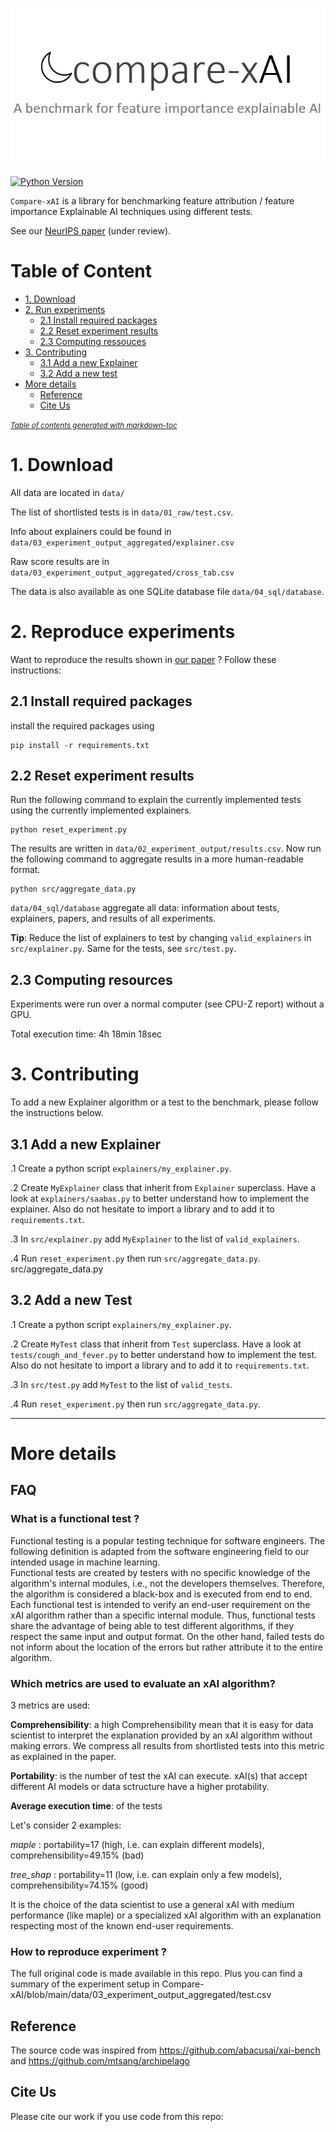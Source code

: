 <p align="center"><img src="img/banner/banner.png"  /></p>

[![Python Version](https://img.shields.io/badge/python-v3.8.3-blue)]()


`Compare-xAI` is a library for benchmarking feature attribution / feature importance Explainable AI techniques using different tests. 

See our [NeurIPS paper][arxiv] (under review).



# Table of Content

- [1. Download](#1-download)
- [2. Run experiments](#2-run-experiments)
  * [2.1 Install required packages](#21-install-required-packages)
  * [2.2 Reset experiment results](#22-reset-experiment-results)
  * [2.3 Computing ressouces](#23-computing-ressouces)
- [3. Contributing](#3-contributing)
  * [3.1 Add a new Explainer](#31-add-a-new-explainer)
  * [3.2 Add a new test](#32-add-a-new-test)
- [More details](#more-details)
  * [Reference](#reference)
  * [Cite Us](#cite-us)

<small><i><a href='http://ecotrust-canada.github.io/markdown-toc/'>Table of contents generated with markdown-toc</a></i></small>


[//]: # (<p align="center"><img src="img/overview_figure.svg" width=700 /></p>)

# 1. Download
All data are located in `data/`

The list of shortlisted tests is in `data/01_raw/test.csv`.

Info about explainers could be found in `data/03_experiment_output_aggregated/explainer.csv`

Raw score results are in `data/03_experiment_output_aggregated/cross_tab.csv`

The data is also available as one SQLite database file `data/04_sql/database`.

# 2. Reproduce experiments
Want to reproduce the results shown in [our paper][arxiv] ? Follow these instructions:
## 2.1 Install required packages

[//]: # (There is no specific requirements listed in `requirements.txt` you can run only a few tests and a few Explainer with a small set of packages. So just install what is needed on the go :&#41; )
[//]: # (`requirements.txt` contains a good start)
install the required packages using
```shell
pip install -r requirements.txt
```

## 2.2 Reset experiment results

Run the following command to explain the currently implemented tests using the currently implemented explainers.

```shell
python reset_experiment.py
```
The results are written in `data/02_experiment_output/results.csv`.
Now run the following command to aggregate results in a more human-readable format.
```shell
python src/aggregate_data.py
```
`data/04_sql/database` aggregate all data: information about tests, explainers, papers, and results of all experiments.

**Tip**: Reduce the list of explainers to test by changing `valid_explainers` in `src/explainer.py`. Same for the tests, see `src/test.py`.

## 2.3 Computing resources
Experiments were run over a normal computer (see CPU-Z report) without a GPU.

Total execution time: 4h 18min 18sec


# 3. Contributing
To add a new Explainer algorithm or a test to the benchmark, please follow the instructions below.

## 3.1 Add a new Explainer

.1 Create a python script `explainers/my_explainer.py`.

.2 Create `MyExplainer` class that inherit from `Explainer` superclass. Have a look at `explainers/saabas.py` to better understand how to implement the explainer. Also do not hesitate to import a library and to add it to `requirements.txt`. 

.3 In `src/explainer.py` add `MyExplainer` to the list of `valid_explainers`.

.4 Run `reset_experiment.py` then run `src/aggregate_data.py`.
src/aggregate_data.py

## 3.2 Add a new Test

.1 Create a python script `explainers/my_explainer.py`.

.2 Create `MyTest` class that inherit from `Test` superclass. Have a look at `tests/cough_and_fever.py` to better understand how to implement the test. Also do not hesitate to import a library and to add it to `requirements.txt`. 

.3 In `src/test.py` add `MyTest` to the list of `valid_tests`.

.4 Run `reset_experiment.py` then run `src/aggregate_data.py`.


---

# More details

## FAQ
### What is a functional test ?
Functional testing is a popular testing technique for software engineers. The following definition is adapted from the software engineering field to our intended usage in machine learning.  
Functional tests are created by testers with no specific knowledge of the algorithm's internal modules, i.e., not the developers themselves. Therefore, the algorithm is considered a black-box and is executed from end to end.  
Each functional test is intended to verify an end-user requirement on the xAI algorithm rather than a specific internal module. Thus, functional tests share the advantage of being able to test different algorithms, if they respect the same input and output format. On the other hand, failed tests do not inform about the location of the errors but rather attribute it to the entire algorithm.

### Which metrics are used to evaluate an xAI algorithm?
3 metrics are used:

**Comprehensibility**: a high Comprehensibility mean that it is easy for data scientist to interpret the explanation provided by an xAI algorithm without making errors. We compress all results from shortlisted tests into this metric as explained in the paper.

**Portability**: is the number of test the xAI can execute. xAI(s) that accept different AI models or data sctructure have a higher protability.

**Average execution time**: of the tests 

Let's consider 2 examples:

*maple*     : portability=17 (high, i.e. can explain different models), comprehensibility=49.15% (bad)

*tree_shap* : portability=11 (low, i.e. can explain only a few models), comprehensibility=74.15% (good)

It is the choice of the data scientist to use a general xAI with medium performance (like maple) or a specialized xAI algorithm with an explanation respecting most of the known end-user requirements.


### How to reproduce experiment ?

The full original code is made available in this repo. Plus you can find a summary of the experiment setup in Compare-xAI/blob/main/data/03_experiment_output_aggregated/test.csv
 
## Reference
The source code was inspired from https://github.com/abacusai/xai-bench and https://github.com/mtsang/archipelago
## Cite Us

Please cite our work if you use code from this repo:

```bibtex

```
[arxiv]: https://arxiv.org/abs/2207.14160
